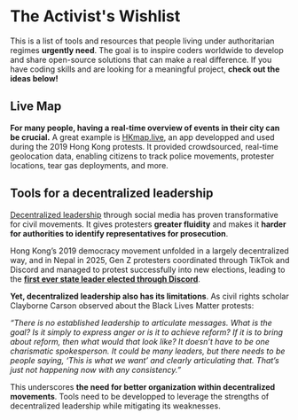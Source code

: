 # The Activist's Wishlist
This is a list of tools and resources that people living under authoritarian regimes **urgently need**. The goal is to inspire coders worldwide to develop and share open-source solutions that can make a real difference.
If you have coding skills and are looking for a meaningful project, **check out the ideas below!**

## Live Map
**For many people, having a real-time overview of events in their city can be crucial.** A great example is [HKmap.live](https://en.wikipedia.org/wiki/HKmap.live), an app developped and used during the 2019 Hong Kong protests. It provided crowdsourced, real-time geolocation data, enabling citizens to track police movements, protester locations, tear gas deployments, and more.

## Tools for a decentralized leadership
[Decentralized leadership](https://en.wikipedia.org/wiki/Decentralised) through social media has proven transformative for civil movements. It gives protesters **greater fluidity** and makes it **harder for authorities to identify representatives for prosecution**.

Hong Kong’s 2019 democracy movement unfolded in a largely decentralized way, and in Nepal in 2025, Gen Z protesters coordinated through TikTok and Discord and managed to protest successfully into new elections, leading to the [**first ever state leader elected through Discord**](https://www.independent.co.uk/asia/south-asia/nepal-sushila-karki-new-prime-minister-discord-protests-b2826473.html).

**Yet, decentralized leadership also has its limitations**. As civil rights scholar Clayborne Carson observed about the Black Lives Matter protests: 

_“There is no established leadership to articulate messages. What is the goal? Is it simply to express anger or is it to achieve reform? If it is to bring about reform, then what would that look like? It doesn’t have to be one charismatic spokesperson. It could be many leaders, but there needs to be people saying, ‘This is what we want’ and clearly articulating that. That’s just not happening now with any consistency.”_

This underscores **the need for better organization within decentralized movements**. Tools need to be developped to leverage the strengths of decentralized leadership while mitigating its weaknesses.
